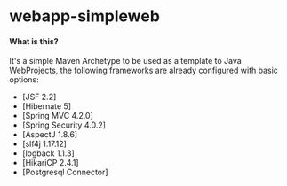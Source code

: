 webapp-simpleweb
========

#### What is this?

It's a simple Maven Archetype to be used as a template to Java WebProjects, the following frameworks are already
configured with basic options:

* [JSF 2.2]
* [Hibernate 5]
* [Spring MVC 4.2.0]
* [Spring Security 4.0.2]
* [AspectJ 1.8.6]
* [slf4j 1.17.12]
* [logback 1.1.3]
* [HikariCP 2.4.1]
* [Postgresql Connector]